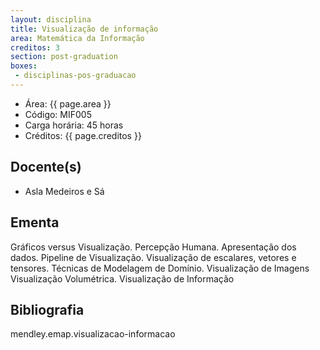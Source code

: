 ```yaml
---
layout: disciplina
title: Visualização de informação
area: Matemática da Informação
creditos: 3
section: post-graduation
boxes:
 - disciplinas-pos-graduacao
---
```


- Área: {{ page.area }}
- Código: MIF005
- Carga horária: 45 horas
- Créditos:  {{ page.creditos }}

## Docente(s) 

- Asla Medeiros e Sá

## Ementa

Gráficos versus Visualização. Percepção Humana. Apresentação dos
dados. Pipeline de Visualização. Visualização de escalares, vetores e
tensores. Técnicas de Modelagem de Domínio. Visualização de Imagens
Visualização Volumétrica. Visualização de Informação

## Bibliografia

mendley.emap.visualizacao-informacao

